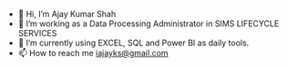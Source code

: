 - 👋 Hi, I’m Ajay Kumar Shah  
- 👀 I’m working as a Data Processing Administrator in SIMS LIFECYCLE SERVICES
- 🌱 I’m currently using EXCEL, SQL and Power BI as daily tools.
- 📫 How to reach me iajayks@gmail.com

<!---
iajay-reva/iajay-reva is a ✨ special ✨ repository because its `README.md` (this file) appears on your GitHub profile.
You can click the Preview link to take a look at your changes.
--->
